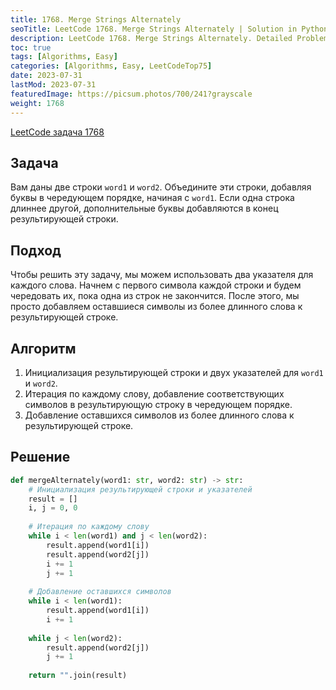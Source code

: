 ```yaml
---
title: 1768. Merge Strings Alternately
seoTitle: LeetCode 1768. Merge Strings Alternately | Solution in Python
description: LeetCode 1768. Merge Strings Alternately. Detailed Problem Analysis.
toc: true
tags: [Algorithms, Easy]
categories: [Algorithms, Easy, LeetCodeTop75]
date: 2023-07-31
lastMod: 2023-07-31
featuredImage: https://picsum.photos/700/241?grayscale
weight: 1768
---
```


[LeetCode задача 1768](https://leetcode.com/problems/merge-strings-alternately)

## Задача

Вам даны две строки `word1` и `word2`. Объедините эти строки, добавляя буквы в чередующем порядке, начиная с `word1`. Если одна строка длиннее другой, дополнительные буквы добавляются в конец результирующей строки.

## Подход

Чтобы решить эту задачу, мы можем использовать два указателя для каждого слова. Начнем с первого символа каждой строки и будем чередовать их, пока одна из строк не закончится. После этого, мы просто добавляем оставшиеся символы из более длинного слова к результирующей строке.

## Алгоритм

1. Инициализация результирующей строки и двух указателей для `word1` и `word2`.
2. Итерация по каждому слову, добавление соответствующих символов в результирующую строку в чередующем порядке.
3. Добавление оставшихся символов из более длинного слова к результирующей строке.

## Решение

```python
def mergeAlternately(word1: str, word2: str) -> str:
    # Инициализация результирующей строки и указателей
    result = []
    i, j = 0, 0
    
    # Итерация по каждому слову
    while i < len(word1) and j < len(word2):
        result.append(word1[i])
        result.append(word2[j])
        i += 1
        j += 1
    
    # Добавление оставшихся символов
    while i < len(word1):
        result.append(word1[i])
        i += 1
    
    while j < len(word2):
        result.append(word2[j])
        j += 1
    
    return "".join(result)
```
